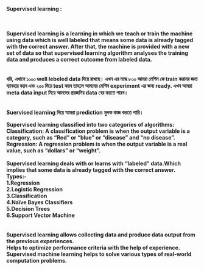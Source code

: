 
<strong> Supervised learning :
<br><br><br>

Supervised learning is a learning in which we teach or train the machine using data which is well labeled that means some data is already tagged with the correct answer. After that, the machine is provided with a new set of data so that supervised learning algorithm analyses the training data and produces a correct outcome from labeled data.
<br><br><br>
ধরি, এখানে ১০০০ well lebeled data দিয়ে রাখছে।
এখন এর মদ্ধে ৮০০ আমরা মেশিন কে train করানর জন্য ব্যাবহার করব এবং ২০০ দিয়ে test করব তাহলে আমদের মেশিন experiment এর জন্য ready.
এখন আমরা meta data input নিয়ে আমদের প্রয়জনিয় data বের করতে পারব।
 <br><br><br>
 Suervised learning দিয়ে আমরা prediction মুলক কাজ করতে পারি।<br>

Supervised learning classified into two categories of algorithms: <br>
Classification: A classification problem is when the output variable is a category, such as “Red” or “blue” or “disease” and “no disease”.<br>
Regression: A regression problem is when the output variable is a real value, such as “dollars” or “weight”.<br>
<br>
Supervised learning deals with or learns with “labeled” data.Which implies that some data is already tagged with the correct answer.
<br>
Types:-
<br>
1.Regression<br>
2.Logistic Regression<br>
3.Classification<br>
4.Naïve Bayes Classifiers<br>
5.Decision Trees<br>
6.Support Vector Machine<br>
<br><br>
Supervised learning allows collecting data and produce  data output from the previous experiences.<br>
Helps to optimize performance criteria with the help of experience.<br>
Supervised machine learning helps to solve various types of real-world computation problems.<br>